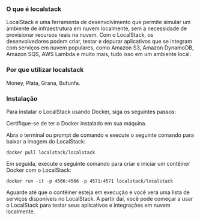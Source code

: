 ### O que é localstack

LocalStack é uma ferramenta de desenvolvimento que permite simular um ambiente de infraestrutura em nuvem localmente, sem a necessidade de provisionar recursos reais na nuvem. Com o LocalStack, os desenvolvedores podem criar, testar e depurar aplicativos que se integram com serviços em nuvem populares, como Amazon S3, Amazon DynamoDB, Amazon SQS, AWS Lambda e muito mais, tudo isso em um ambiente local.

### Por que utilizar localstack

Money, Plata, Grana, Bufunfa. 

### Instalação

Para instalar o LocalStack usando Docker, siga os seguintes passos:

Certifique-se de ter o Docker instalado em sua máquina.

Abra o terminal ou prompt de comando e execute o seguinte comando para baixar a imagem do LocalStack:

```
docker pull localstack/localstack
```

Em seguida, execute o seguinte comando para criar e iniciar um contêiner Docker com o LocalStack:

```
docker run -it -p 4566:4566 -p 4571:4571 localstack/localstack
```

Aguarde até que o contêiner esteja em execução e você verá uma lista de serviços disponíveis no LocalStack.
A partir daí, você pode começar a usar o LocalStack para testar seus aplicativos e integrações em nuvem localmente.
